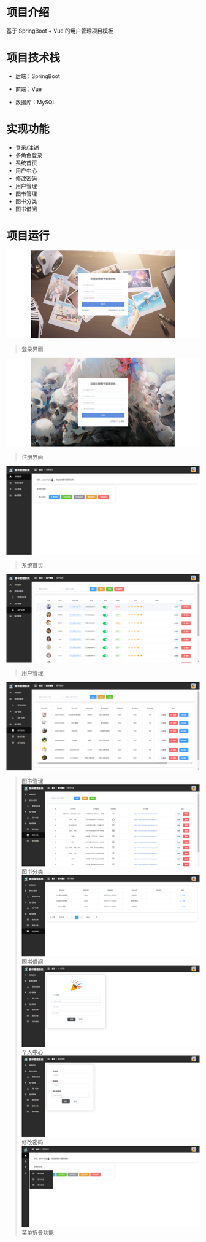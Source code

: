 # 项目介绍

基于 SpringBoot + Vue 的用户管理项目模板

# 项目技术栈

- 后端：SpringBoot

- 前端：Vue
- 数据库：MySQL

# 实现功能

- 登录/注销
- 多角色登录
- 系统首页
- 用户中心
- 修改密码
- 用户管理
- 图书管理
- 图书分类
- 图书借阅

# 项目运行

![img.png](springboot/docs/img.png)
> 登录界面


![img_1.png](springboot/docs/img_1.png)
> 注册界面


![img_2.png](springboot/docs/img_2.png)
> 系统首页


![img_3.png](springboot/docs/img_3.png)
> 用户管理

![img_4.png](springboot/docs/img_4.png)
> 图书管理
![img_5.png](springboot/docs/img_5.png)
> 图书分类
![img_6.png](springboot/docs/img_6.png)
> 图书借阅
![img_7.png](springboot/docs/img_7.png)
> 个人中心
![img_8.png](springboot/docs/img_8.png)
> 修改密码
![img_9.png](springboot/docs/img_9.png)
> 菜单折叠功能